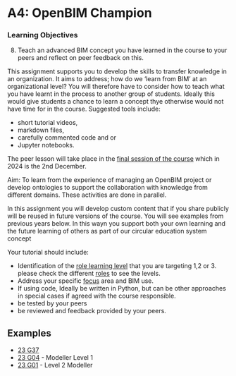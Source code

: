 # A4: OpenBIM Champion
### Learning Objectives
8. Teach an advanced BIM concept you have learned in the course to your peers and reflect on peer feedback on this.
   
This assignment supports you to develop the skills to transfer knowledge in an organization. It aims to address; how do we ‘learn from BIM’ at an organizational level? You will therefore have to consider how to teach what you have learnt in the process to another group of students. Ideally this would give students a chance to learn a concept thye otherwise would not have time for in the course. Suggested tools include:
* short tutorial videos,
* markdown files,
* carefully commented code and or
* Jupyter notebooks.

The peer lesson will take place in the [final session of the course] which in 2024 is the 2nd December.

Aim: To learn from the experience of managing an OpenBIM project or develop ontologies to support the collaboration with knowledge from different domains. These activities are done in parallel. 

In this assignment you will develop custom content that if you share publicly will be reused in future versions of the course. You will see examples from previous years below. In this wayn you support both your own learning and the future learning of others as part of our circular education system concept

Your tutorial should include:
* Identification of the [role learning level] that you are targeting 1,2 or 3. please check the different [roles] to see the levels.
* Address your specific [focus] area and BIM use.
* If using code, Ideally be written in Python, but can be other approaches in special cases if agreed with the course responsible.
* be tested by your peers
* be reviewed and feedback provided by your peers.

## Examples
* [23 G37](https://github.com/Brise07/DTU---Advanced-BIM-Assignment/blob/main/A4/A4_Description.md)
* [23 G04](https://github.com/s215270/F23_41934_Advanced_BIM_Group_4/tree/main/A4_OpenBIM_Guru) - Modeller Level 1
* [23 G01](https://github.com/s193826/Project_4) - Level 2 Modeller


[roles]: /41934/Roles
[role learning level]: /41934/Roles
[final session of the course]: /41934/Schedule/13
[focus]: /41934/Focus
